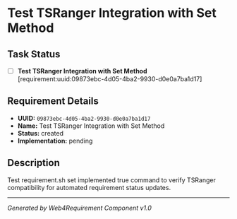 # Test TSRanger Integration with Set Method

## Task Status
- [ ] **Test TSRanger Integration with Set Method** [requirement:uuid:09873ebc-4d05-4ba2-9930-d0e0a7ba1d17]

## Requirement Details

- **UUID:** `09873ebc-4d05-4ba2-9930-d0e0a7ba1d17`
- **Name:** Test TSRanger Integration with Set Method
- **Status:** created
- **Implementation:** pending

## Description

Test requirement.sh set implemented true command to verify TSRanger compatibility for automated requirement status updates.

---

*Generated by Web4Requirement Component v1.0*
